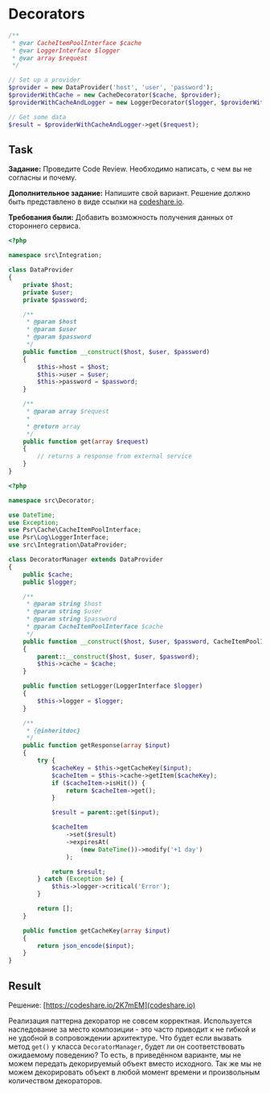 # Decorators

```php
/**
 * @var CacheItemPoolInterface $cache
 * @var LoggerInterface $logger
 * @var array $request
 */

// Set up a provider
$provider = new DataProvider('host', 'user', 'password');
$providerWithCache = new CacheDecorator($cache, $provider);
$providerWithCacheAndLogger = new LoggerDecorator($logger, $providerWithCache);

// Get some data
$result = $providerWithCacheAndLogger->get($request);
```

## Task

**Задание:** Проведите Code Review. Необходимо написать, с чем вы не согласны и почему.

**Дополнительное задание:** Напишите свой вариант. Решение должно быть представлено в виде ссылки на [codeshare.io](http://codeshare.io/).

**Требования были:** Добавить возможность получения данных от стороннего сервиса.

```php
<?php

namespace src\Integration;

class DataProvider
{
    private $host;
    private $user;
    private $password;

    /**
     * @param $host
     * @param $user
     * @param $password
     */
    public function __construct($host, $user, $password)
    {
        $this->host = $host;
        $this->user = $user;
        $this->password = $password;
    }

    /**
     * @param array $request
     *
     * @return array
     */
    public function get(array $request)
    {
        // returns a response from external service
    }
}
```

```php
<?php

namespace src\Decorator;

use DateTime;
use Exception;
use Psr\Cache\CacheItemPoolInterface;
use Psr\Log\LoggerInterface;
use src\Integration\DataProvider;

class DecoratorManager extends DataProvider
{
    public $cache;
    public $logger;

    /**
     * @param string $host
     * @param string $user
     * @param string $password
     * @param CacheItemPoolInterface $cache
     */
    public function __construct($host, $user, $password, CacheItemPoolInterface $cache)
    {
        parent::__construct($host, $user, $password);
        $this->cache = $cache;
    }

    public function setLogger(LoggerInterface $logger)
    {
        $this->logger = $logger;
    }

    /**
     * {@inheritdoc}
     */
    public function getResponse(array $input)
    {
        try {
            $cacheKey = $this->getCacheKey($input);
            $cacheItem = $this->cache->getItem($cacheKey);
            if ($cacheItem->isHit()) {
                return $cacheItem->get();
            }

            $result = parent::get($input);

            $cacheItem
                ->set($result)
                ->expiresAt(
                    (new DateTime())->modify('+1 day')
                );

            return $result;
        } catch (Exception $e) {
            $this->logger->critical('Error');
        }

        return [];
    }

    public function getCacheKey(array $input)
    {
        return json_encode($input);
    }
}
```

## Result

Решение: [https://codeshare.io/2K7mEM](codeshare.io)

Реализация паттерна декоратор не совсем корректная. Используется наследование за место композиции - это часто приводит к не гибкой и не удобной в сопровождении архитектуре. Что будет если вызвать метод `get()` у класса `DecoratorManager`, будет ли он соответствовать ожидаемому поведению? То есть, в приведённом варианте, мы не можем передать декорируемый объект вместо исходного. Так же мы не можем декорировать объект в любой момент времени и произвольным количеством декораторов.